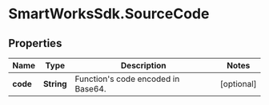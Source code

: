 # SmartWorksSdk.SourceCode

## Properties

Name | Type | Description | Notes
------------ | ------------- | ------------- | -------------
**code** | **String** | Function&#39;s code encoded in Base64. | [optional] 


